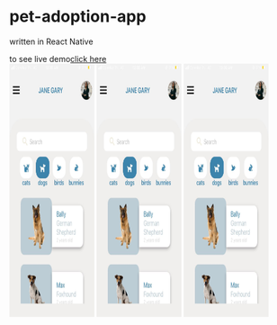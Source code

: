 # pet-adoption-app
written in React Native

to see live demo<a href="https://expo.dev/@bo3/PETADOPTION_APP">click here</a>
<br/>
<img src="./329635255_1346036052916884_7672487567683351190_n.jpg" height="450" width='30%' />
<img src="./329635255_1346036052916884_7672487567683351190_n.jpg"  height="450" width='30%'/>
<img src="./329635255_1346036052916884_7672487567683351190_n.jpg"  height="450" width='30%'/>

